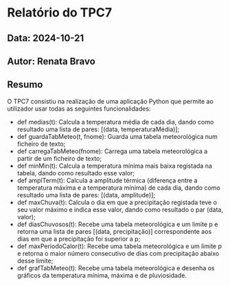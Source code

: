 # Relatório do TPC7
## Data: 2024-10-21
## Autor: Renata Bravo

## Resumo
O TPC7 consistiu na realização de uma aplicação Python que permite ao utilizador usar todas as seguintes funcionalidades:
* def medias(t): Calcula a temperatura média de cada dia, dando como resultado uma lista de pares: [(data, temperaturaMédia)];
* def guardaTabMeteo(t, fnome): Guarda uma tabela meteorológica num ficheiro de texto;
* def carregaTabMeteo(fnome): Carrega uma tabela meteorológica a partir de um ficheiro de texto;
* def minMin(t): Calcula a temperatura mínima mais baixa registada na tabela, dando como resultado esse valor;
* def amplTerm(t): Calcula a amplitude térmica (diferença entre a temperatura máxima e a temperatura mínima) de cada dia, dando como resultado uma lista de pares: [(data, amplitude)];
* def maxChuva(t): Calcula o dia em que a precipitação registada teve o seu valor máximo e indica esse valor, dando como resultado o par (data, valor);
* def diasChuvosos(t): Recebe uma tabela meteorológica e um limite p e retorna uma lista de pares [(data, precipitação)] correspondente aos dias em que a precipitação foi superior a p;
* def maxPeriodoCalor(t): Recebe uma tabela meteorológica e um limite p e retorna o maior número consecutivo de dias com precipitação abaixo desse limite;
* def grafTabMeteo(t): Recebe uma tabela meteorológica e desenha os gráficos da temperatura mínima, máxima e de pluviosidade.